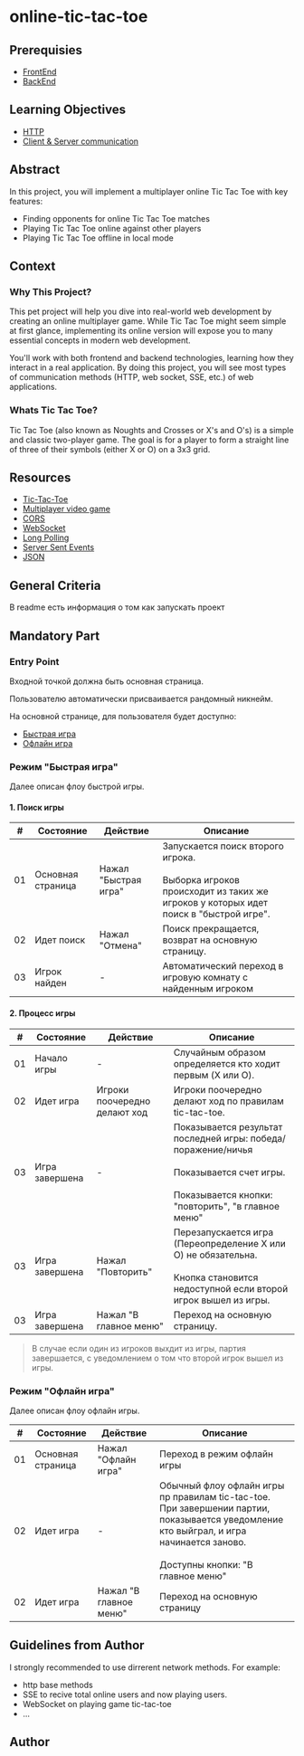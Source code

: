 # online-tic-tac-toe

## Prerequisies

- [FrontEnd](https://en.wikipedia.org/wiki/Front-end_web_development)
- [BackEnd](https://en.wikipedia.org/wiki/Frontend_and_backend#Backend_focused)

## Learning Objectives

- [HTTP](https://en.wikipedia.org/wiki/HTTP)
- [Client & Server communication](https://en.wikipedia.org/wiki/Client%E2%80%93server_model)

## Abstract

In this project, you will implement a multiplayer online Tic Tac Toe with key features:

- Finding opponents for online Tic Tac Toe matches
- Playing Tic Tac Toe online against other players
- Playing Tic Tac Toe offline in local mode

## Context

### Why This Project?

This pet project will help you dive into real-world web development by creating an online multiplayer game. While Tic Tac Toe might seem simple at first glance, implementing its online version will expose you to many essential concepts in modern web development.

You'll work with both frontend and backend technologies, learning how they interact in a real application. By doing this project, you will see most types of communication methods (HTTP, web socket, SSE, etc.) of web applications.

### Whats Tic Tac Toe?

Tic Tac Toe (also known as Noughts and Crosses or X's and O's) is a simple and classic two-player game. The goal is for a player to form a straight line of three of their symbols (either X or O) on a 3x3 grid.

## Resources

- [Tic-Tac-Toe](https://en.wikipedia.org/wiki/Tic-tac-toe)
- [Multiplayer video game](https://en.wikipedia.org/wiki/Multiplayer_video_game)
- [CORS](https://en.wikipedia.org/wiki/Cross-origin_resource_sharing)
- [WebSocket](https://javascript.info/websocket)
- [Long Polling](https://javascript.info/long-polling)
- [Server Sent Events](https://javascript.info/server-sent-events)
- [JSON](https://en.wikipedia.org/wiki/JSON)

## General Criteria

В readme есть информация о том как запускать проект

## Mandatory Part

### Entry Point

Входной точкой должна быть основная страница.

Пользователю автоматически присваивается рандомный никнейм.

На основной странице, для пользователя будет доступно:

- [Быстрая игра](#Быстрая-игра)
- [Офлайн игра](#Играть-оффлайн)

### Режим "Быстрая игра"

Далее описан флоу быстрой игры.

#### 1. Поиск игры

| #   | Состояние         | Действие             | Описание                                                                                                                         |
| --- | ----------------- | -------------------- | -------------------------------------------------------------------------------------------------------------------------------- |
| 01  | Основная страница | Нажал "Быстрая игра" | Запускается поиск второго игрока.<br/><br/>Выборка игроков происходит из таких же игроков у которых идет поиск в "быстрой игре". |
| 02  | Идет поиск        | Нажал "Отмена"       | Поиск прекращается, возврат на основную страницу.                                                                                |
| 03  | Игрок найден      | -                    | Автоматический переход в игровую комнату с найденным игроком                                                                     |

#### 2. Процесс игры

| #   | Состояние      | Действие                     | Описание                                                                                                                                               |
| --- | -------------- | ---------------------------- | ------------------------------------------------------------------------------------------------------------------------------------------------------ |
| 01  | Начало игры    | -                            | Случайным образом определяется кто ходит первым (X или O).                                                                                             |
| 02  | Идет игра      | Игроки поочередно делают ход | Игроки поочередно делают ход по правилам tic-tac-toe.                                                                                                  |
| 03  | Игра завершена | -                            | Показывается результат последней игры: победа/поражение/ничья<br><br>Показывается счет игры.<br><br>Показывается кнопки: "повторить", "в главное меню" |
| 03  | Игра завершена | Нажал "Повторить"            | Перезапускается игра (Переопределение X или O) не обязательна.<br><br>Кнопка становится недоступной если второй игрок вышел из игры.                   |
| 03  | Игра завершена | Нажал "В главное меню"       | Переход на основную страницу.                                                                                                                          |

> В случае если один из игроков выхдит из игры, партия завершается, с уведомлением о том что второй игрок вышел из игры.

### Режим "Офлайн игра"

Далее описан флоу офлайн игры.

| #   | Состояние         | Действие               | Описание                                                                                                                                                                          |
| --- | ----------------- | ---------------------- | --------------------------------------------------------------------------------------------------------------------------------------------------------------------------------- |
| 01  | Основная страница | Нажал "Офлайн игра"    | Переход в режим офлайн игры                                                                                                                                                       |
| 02  | Идет игра         | -                      | Обычный флоу офлайн игры пр правилам tic-tac-toe. При завершении партии, показывается уведомление кто выйграл, и игра начинается заново.<br><br>Доступны кнопки: "В главное меню" |
| 02  | Идет игра         | Нажал "В главное меню" | Переход на основную страницу                                                                                                                                                      |

## Guidelines from Author

I strongly recommended to use dirrerent network methods.
For example:

- http base methods
- SSE to recive total online users and now playing users.
- WebSocket on playing game tic-tac-toe
- ...

## Author
